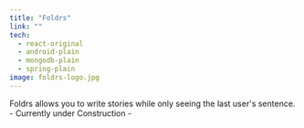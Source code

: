 ```yaml
---
title: "Foldrs"
link: ""
tech:
  - react-original
  - android-plain
  - mongodb-plain
  - spring-plain
image: foldrs-logo.jpg
---
```


Foldrs allows you to write stories while only seeing the last user's sentence. - Currently under Construction -
